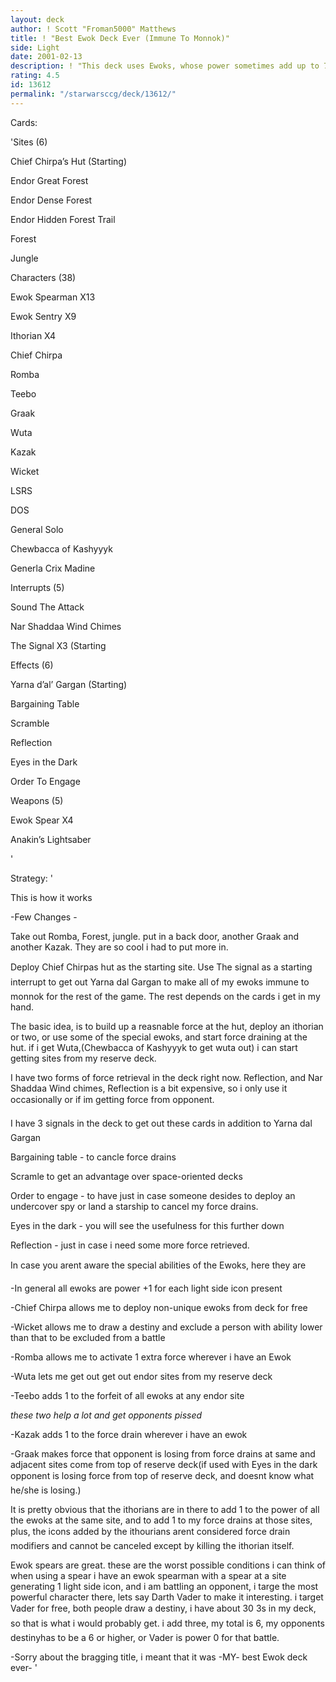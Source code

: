 ```yaml
---
layout: deck
author: ! Scott "Froman5000" Matthews
title: ! "Best Ewok Deck Ever (Immune To Monnok)"
side: Light
date: 2001-02-13
description: ! "This deck uses Ewoks, whose power sometimes add up to 7 per Ewok, force drain modifiers, all while they are immune to monnok.Please read the strategy before rating"
rating: 4.5
id: 13612
permalink: "/starwarsccg/deck/13612/"
---
```

Cards: 

'Sites (6)

Chief Chirpa’s Hut (Starting)

Endor Great Forest

Endor Dense Forest

Endor Hidden Forest Trail

Forest 

Jungle


Characters (38)

Ewok Spearman X13

Ewok Sentry X9

Ithorian X4

Chief Chirpa

Romba

Teebo

Graak

Wuta

Kazak

Wicket

LSRS

DOS

General Solo

Chewbacca of Kashyyyk

Generla Crix Madine


Interrupts (5)

Sound The Attack

Nar Shaddaa Wind Chimes

The Signal X3 (Starting


Effects (6)

Yarna d’al’ Gargan (Starting)

Bargaining Table

Scramble

Reflection

Eyes in the Dark

Order To Engage


Weapons (5)

Ewok Spear X4

Anakin’s Lightsaber

'

Strategy: '

This is how it works



-Few Changes - 

Take out Romba, Forest, jungle.  put in a back door, another Graak and another Kazak.  They are so cool i had to put more in.


Deploy Chief Chirpas hut as the starting site.  Use The signal as a starting interrupt to get out Yarna dal Gargan to make all of my ewoks immune to monnok for the rest of the game.  The rest depends on the cards i get in my hand.


The basic idea, is to build up a reasnable force at the hut, deploy an ithorian or two, or use some of the special ewoks, and start force draining at the hut.  if i get Wuta,(Chewbacca of Kashyyyk to get wuta out) i can start getting sites from my reserve deck.  


I have two forms of force retrieval in the deck right now.  Reflection, and Nar Shaddaa Wind chimes, Reflection is a bit expensive, so i only use it occasionally or if im getting force from opponent.


I have 3 signals in the deck to get out these cards in addition to Yarna dal Gargan  

Bargaining table - to cancle force drains

Scramle to get an advantage over space-oriented decks

Order to engage - to have just in case someone desides to deploy an undercover spy or land a starship to cancel my force drains.

Eyes in the dark - you will see the usefulness for this further down

Reflection - just in case i need some more force retrieved.


In case you arent aware the special abilities of the Ewoks, here they are

-In general all ewoks are power +1 for each light side icon present

-Chief Chirpa allows me to deploy non-unique ewoks from deck for free

-Wicket allows me to draw a destiny and exclude a person with ability lower than that to be excluded from a battle

-Romba allows me to activate 1 extra force wherever i have an Ewok

-Wuta lets me get out get out endor sites from my reserve deck

-Teebo adds 1 to the forfeit of all ewoks at any endor site


*these two help a lot and get opponents pissed* 

-Kazak adds 1 to the force drain wherever i have an ewok

-Graak makes force that opponent is losing from force drains at same and adjacent sites come from top of reserve deck(if used with Eyes in the dark opponent is losing force from top of reserve deck, and doesnt know what he/she is losing.)


It is pretty obvious that the ithorians are in there to add 1 to the power of all the ewoks at the same site, and to add 1 to my force drains at those sites, plus, the icons added by the ithourians arent considered force drain modifiers and cannot be canceled except by killing the ithorian itself.


Ewok spears are great.  these are the worst possible conditions i can think of when using a spear i have an ewok spearman with a spear at a site generating 1 light side icon, and i am battling an opponent, i targe the most powerful character there, lets say Darth Vader to make it interesting.  i target Vader for free, both people draw a destiny, i have about 30 3s in my deck, so that is what i would probably get.  i add three,  my total is 6, my opponents destinyhas to be a 6 or higher, or Vader is power 0 for that battle. 


-Sorry about the bragging title, i meant that it was -MY- best Ewok deck ever-   '
